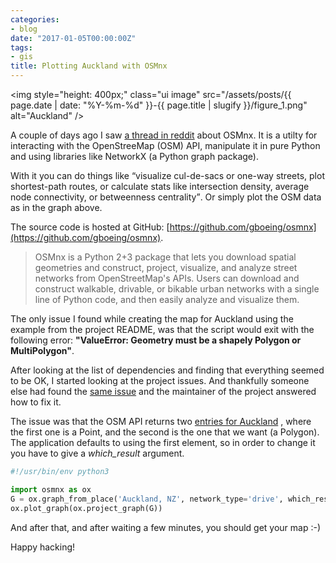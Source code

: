 ```yaml
---
categories:
- blog
date: "2017-01-05T00:00:00Z"
tags:
- gis
title: Plotting Auckland with OSMnx
---
```


<img style="height: 400px;" class="ui image" src="/assets/posts/{{ page.date | date: "%Y-%m-%d" }}-{{ page.title | slugify }}/figure_1.png" alt="Auckland" />

A couple of days ago I saw [a thread in reddit](https://www.reddit.com/r/gis/comments/5lnjxs/creating_squaremile_figureground_diagrams_of/)
about OSMnx. It is a utilty for interacting with the OpenStreeMap (OSM)
API, manipulate it in pure Python and using libraries like NetworkX (a Python graph package).

With it you can do things like <q>visualize cul-de-sacs or one-way streets, plot shortest-path routes, or calculate stats like intersection density, average node connectivity, or betweenness centrality</q>. Or simply
plot the OSM data as in the graph above.

The source code is hosted at GitHub: [https://github.com/gboeing/osmnx](https://github.com/gboeing/osmnx).

<!--more-->

<blockquote cite="https://github.com/gboeing/osmnx">OSMnx is a Python 2+3 package that lets you download spatial geometries and construct, project, visualize, and analyze street networks from OpenStreetMap's APIs. Users can download and construct walkable, drivable, or bikable urban networks with a single line of Python code, and then easily analyze and visualize them.</blockquote>

The only issue I found while creating the map for Auckland using the example from the project
README, was that the script would exit with the following error: **"ValueError: Geometry must be a shapely Polygon or MultiPolygon"**.

After looking at the list of dependencies and finding that everything seemed to be OK,
I started looking at the project issues. And thankfully someone else had found the
[same issue](https://github.com/gboeing/osmnx/issues/16)
and the maintainer of the project answered how to fix it.

The issue was that the OSM API returns two [entries for Auckland](https://nominatim.openstreetmap.org/search?format=json&limit=10&dedupe=0&polygon_geojson=1&q=Auckland,%20New%20Zealand)
, where the first one is a Point, and the
second is the one that we want (a Polygon). The application defaults to using the first element,
so in order to change it you have to give a *which_result* argument.

```python
#!/usr/bin/env python3

import osmnx as ox
G = ox.graph_from_place('Auckland, NZ', network_type='drive', which_result=2)
ox.plot_graph(ox.project_graph(G))
```

And after that, and after waiting a few minutes, you should get your map :-)

Happy hacking!
